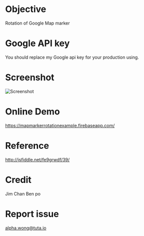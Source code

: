 # Objective
Rotation of Google Map marker

# Google API key
You should replace my Google api key for your production using.

# Screenshot
![Screenshot](https://i.imgur.com/LukEZ1m.png)

# Online Demo
https://mapmarkerrotationexample.firebaseapp.com/

# Reference
http://jsfiddle.net/fe9grwdf/39/

# Credit
Jim Chan
Ben po

# Report issue
alpha.wong@tuta.io
